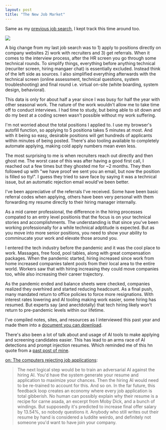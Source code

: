```yaml
---
layout: post
title: "The New Job Market"
---
```


Same as my [previous job search](https://allthroughthenight.github.io/2021/03/01/my-interviewing-success.html), I kept track this time around too.

![]({{site.baseurl}}/assets/2024-11-01-the-new-job-market/2024-job-search.png)

A big change from my last job search was to 1) apply to positions directly on company websites 2) work with recruiters and 3) get referrals. When it comes to the interview process, after the HR screen you go through some technical rounds. To simplify things, everything before anything technical (recuriter screen, hiring mangaer chat) is essentially excluded. Instead think of the left side as sources. I also simplified everything afterwards with the technical screen (online assessment, technical questions, system troubleshooting) and final round i.e. virtual on-site (white boarding, system design, behavioral).

This data is only for about half a year since I was busy for half the year with other seasonal work. The nature of the work wouldn't allow me to take time off to conduct interviews. I had time to study, but being able to sit down and do my best at a coding screen wasn't possible without my work suffering.

I'm not worried about the total positions I applied to. I use my browser's autofill function, so applying to 5 positiona takes 5 minutes at most. And with it being so easy, desirable positions will get hundreds of applicants within minutes of being posted. There's also tooling available to completely automate applying, making cold apply numbers mean even less.

The most surprising to me is when recruiters reach out directly and then ghost me. The worst case of this was after having a good first call, I reached out a few times but they ghosted me for ~2 months. They then followed up with "we have proof we sent you an email, but now the position is filled so ttyl". I guess they tried to save face by saying it was a technical issue, but an automatic rejection email would've been better.

I've been appreciative of the referrals I've received. Some have been basic referral codes when applying, others have been very personal with them forwarding my resume directly to their hiring manager internally.

As a mid career professional, the difference in the hiring processes compated to an entry level positionis that the focus is on your technical stories and accomplishments. The understanding is that since you've been working professionally for a while technical adptitude is expected. But as you move into more senior positions, you need to show your ability to comminucate your work and elevate those around you.

I entered the tech industry before the pandemic and it was the cool place to work. Massages, free food, pool tables, along with great compensation packages. When the pandemic started, hiring increased since work from home increased companies talent pools from their local area to the entire world. Workers saw that with hiring increasing they could move companies too, while also increasing their career trajectory. 

As the pandemic ended and balance sheets were checked, companies realized they overhired and started reducing headcount. As a final push, many mandated return to office policies to force more resignations. With interest rates lowering and AI tooling making work easier, some hiring has resumed. But experts say (and anectdotally) that tech hiring likely won't return to pre-pandemic levels within our lifetime.

I've compiled notes, sites, and resources as I interviewed this past year and made them into a [document you can download](/assets/2024-11-01-the-new-job-market/interview-prep-guide-01.pdf).

There's also been a lot of talk about and usage of AI tools to make applying and screening candidates easier. This has lead to an arms race of AI detections and prompt injection resumes. Which reminded me of this hn quote from a [past post of mine]({{site.baseurl}}/2022/01/01/what-i-learned-this-year.html).

[on: The computers rejecting job applications](https://news.ycombinator.com/item?id=26065594):
> The next logical step would be to train an adversarial AI against the hiring AI. You'd have the system generate your resume and application to maximize your chances. Then the hiring AI would need to be re-trained to account for this. And so on.
> In the far future, this feedback loop creates an economy where every job application is total gibberish. No human can possibly explain why their resume is a recipe for carne asada, an excerpt from Moby Dick, and a bunch of windings. But supposedly it's predicted to increase final offer salary by 13.54%, so nobody questions it. Anybody who still writes out their resume by hand is considered a luddite weirdo, and definitely not someone you'd want to have join your company. 